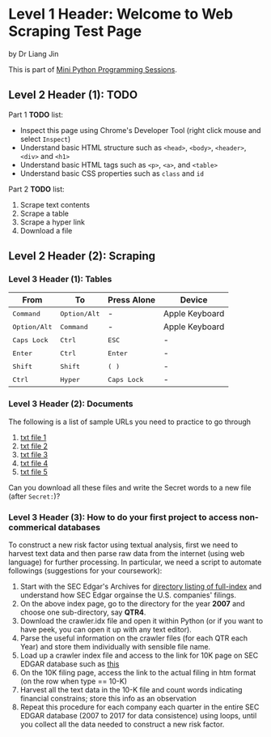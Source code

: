 # Level 1 Header: Welcome to Web Scraping Test Page
by Dr Liang Jin

This is part of [Mini Python Programming Sessions](https://github.com/drliangjin/minipy).

## Level 2 Header (1): TODO

Part 1 **TODO** list:

- Inspect this page using Chrome's Developer Tool (right click mouse and select `Inspect`)
- Understand basic HTML structure such as `<head>`, `<body>`, `<header>`, `<div>` and `<h1>`
- Understand basic HTML tags such as `<p>`, `<a>`, and `<table>`
- Understand basic CSS properties such as `class` and `id`

Part 2 **TODO** list:

1. Scrape text contents
2. Scrape a table
3. Scrape a hyper link
4. Download a file

## Level 2 Header (2): Scraping

### Level 3 Header (1): Tables

| From                    | To                      | Press Alone                   | Device         |
|-------------------------|-------------------------|-------------------------------|----------------|
| <kbd> Command </kbd>    | <kbd> Option/Alt </kbd> | -                             | Apple Keyboard |
| <kbd> Option/Alt </kbd> | <kbd> Command </kbd>    | -                             | Apple Keyboard |
| <kbd> Caps Lock </kbd>  | <kbd> Ctrl </kbd>       | <kbd> ESC </kbd>              | -              |
| <kbd> Enter </kbd>      | <kbd> Ctrl </kbd>       | <kbd> Enter </kbd>            | -              |
| <kbd> Shift </kbd>      | <kbd> Shift </kbd>      | <kbd> ( </kbd> <kbd> ) </kbd> | -              |
| <kbd> Ctrl </kbd>       | <kbd> Hyper </kbd>      | <kbd> Caps Lock </kbd>        | -              |

### Level 3 Header (2): Documents
The following is a list of sample URLs you need to practice to go through
1. [txt file 1](docs/2012/test.txt)
2. [txt file 2](docs/2013/test.txt)
3. [txt file 3](docs/2014/test.txt)
4. [txt file 4](docs/2015/test.txt)
5. [txt file 5](docs/2016/test.txt)

Can you download all these files and write the Secret words to a new file (after `Secret:`)?

### Level 3 Header (3): How to do your first project to access non-commerical databases
To construct a new risk factor using textual analysis, first we need to harvest text data and then parse raw data from the internet (using web language) for further processing. In particular, we need a script to automate followings (suggestions for your coursework):
1. Start with the SEC Edgar's Archives for [directory listing of full-index](https://www.sec.gov/Archives/edgar/full-index/) and understand how SEC Edgar orgainse the U.S. companies' filings.
2. On the above index page, go to the directory for the year **2007** and choose one sub-directory, say **QTR4**.
3. Download the crawler.idx file and open it within Python (or if you want to have peek, you can open it up with any text editor).
4. Parse the useful information on the crawler files (for each QTR each Year) and store them individually with sensible file name.
5. Load up a crawler index file and access to the link for 10K page on SEC EDGAR database such as [this](https://www.sec.gov/Archives/edgar/data/320193/000032019318000145/0000320193-18-000145-index.htm)
6. On the 10K filing page, access the link to the actual filing in htm format (on the row when type == 10-K)
7. Harvest all the text data in the 10-K file and count words indicating financial constrains; store this info as an observation
8. Repeat this procedure for each company each quarter in the entire SEC EDGAR database (2007 to 2017 for data consistence) using loops, until you collect all the data needed to construct a new risk factor.
